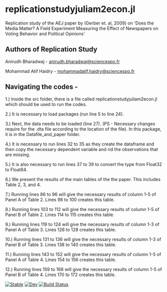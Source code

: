 # replicationstudyjuliam2econ.jl
Replication study of the AEJ paper by (Gerber et. al, 2009) on 'Does the Media Matter? A Field Experiment Measuring the Effect of Newspapers on Voting Behavior and Political Opinions'

## Authors of Replication Study
Anirudh Bharadwaj - anirudh.bharadwaj@sciencespo.fr

Mohammad Atif Haidry - mohammadatif.haidry@sciencespo.fr

## Navigating the codes -
1.) Inside the src folder, there is a file called replicationstudyjuliam2econ.jl which should be used to run the codes.

2.) It is necessary to load packages (run line 5 to line 24).

3.) Next, the data needs to be loaded (line 27). (PS - Necessary changes require for the .dta file according to the location of the file). In this package, it is in the Datafile_and_paper folder.

4.) It is necessary to run lines 32 to 35 as they create the dataframe and then copy the necessary dependent variable and rid the observations that are missing.

5.) It is also necessary to run lines 37 to 39 to convert the type from Float32 to Float64.

6.) We present the results of the main tables of the the paper. This includes Table 2, 3, and 4. 

7.) Running lines 86 to 96 will give the necessary results of column 1-5 of Panel A of Table 2. Lines 98 to 100 creates this table.

8.) Running lines 103 to 112 will give the necessary results of column 1-5 of Panel B of Table 2. Lines 114 to 115 creates this table.

9.) Running lines 119 to 124 will give the necessary results of column 1-3 of Panel A of Table 3. Lines 126 to 128 creates this table.

10.) Running lines 131 to 136 will give the necessary results of column 1-3 of Panel B of Table 3. Lines 138 to 140 creates this table.

11.) Running lines 143 to 152 will give the necessary results of column 1-5 of Panel A of Table 4. Lines 154 to 156 creates this table.

12.) Running lines 159 to 168 will give the necessary results of column 1-5 of Panel B of Table 4. Lines 170 to 172 creates this table.




[![Stable](https://img.shields.io/badge/docs-stable-blue.svg)](https://BAnirudh.github.io/replicationstudyjuliam2econ.jl/stable/)
[![Dev](https://img.shields.io/badge/docs-dev-blue.svg)](https://BAnirudh.github.io/replicationstudyjuliam2econ.jl/dev/)
[![Build Status](https://github.com/BAnirudh/replicationstudyjuliam2econ.jl/actions/workflows/CI.yml/badge.svg?branch=main)](https://github.com/BAnirudh/replicationstudyjuliam2econ.jl/actions/workflows/CI.yml?query=branch%3Amain)
